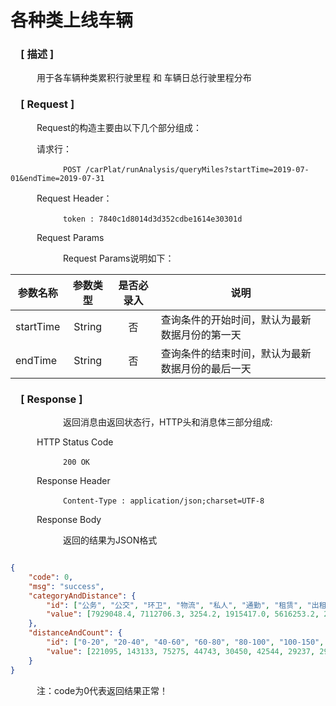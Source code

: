 # 各种类上线车辆

### &ensp;&ensp;[ 描述 ]

&ensp;&ensp;&ensp;&ensp;&ensp;&ensp;用于各车辆种类累积行驶里程 和 车辆日总行驶里程分布

### &ensp;&ensp;[ Request ]
&ensp;&ensp;&ensp;&ensp;&ensp;&ensp;Request的构造主要由以下几个部分组成：

&ensp;&ensp;&ensp;&ensp;&ensp;&ensp;请求行：

&ensp;&ensp;&ensp;&ensp;&ensp;&ensp;&ensp;&ensp;&ensp;&ensp;&ensp;&ensp;`POST /carPlat/runAnalysis/queryMiles?startTime=2019-07-01&endTime=2019-07-31`

&ensp;&ensp;&ensp;&ensp;&ensp;&ensp;Request Header：

&ensp;&ensp;&ensp;&ensp;&ensp;&ensp;&ensp;&ensp;&ensp;&ensp;&ensp;&ensp;`token : 7840c1d8014d3d352cdbe1614e30301d`

&ensp;&ensp;&ensp;&ensp;&ensp;&ensp;Request Params

&ensp;&ensp;&ensp;&ensp;&ensp;&ensp;&ensp;&ensp;&ensp;&ensp;&ensp;&ensp;Request Params说明如下：

参数名称|参数类型|是否必录入|说明
--|:--:|:--:|--
startTime | String | 否 | 查询条件的开始时间，默认为最新数据月份的第一天
endTime | String | 否 | 查询条件的结束时间，默认为最新数据月份的最后一天


### &ensp;&ensp;[ Response ]
&ensp;&ensp;&ensp;&ensp;&ensp;&ensp;&ensp;&ensp;&ensp;&ensp;&ensp;&ensp;返回消息由返回状态行，HTTP头和消息体三部分组成:

&ensp;&ensp;&ensp;&ensp;&ensp;&ensp;HTTP Status Code

&ensp;&ensp;&ensp;&ensp;&ensp;&ensp;&ensp;&ensp;&ensp;&ensp;&ensp;&ensp;`200 OK`

&ensp;&ensp;&ensp;&ensp;&ensp;&ensp;Response Header

&ensp;&ensp;&ensp;&ensp;&ensp;&ensp;&ensp;&ensp;&ensp;&ensp;&ensp;&ensp;`Content-Type : application/json;charset=UTF-8`

&ensp;&ensp;&ensp;&ensp;&ensp;&ensp;Response Body

&ensp;&ensp;&ensp;&ensp;&ensp;&ensp;&ensp;&ensp;&ensp;&ensp;&ensp;&ensp;返回的结果为JSON格式

``` json

{
	"code": 0,
	"msg": "success",
	"categoryAndDistance": {
		"id": ["公务", "公交", "环卫", "物流", "私人", "通勤", "租赁", "出租", "旅游"],
		"value": [7929048.4, 7112706.3, 3254.2, 1915417.0, 5616253.2, 206891.6, 16077467.3, 69179, 142582.8]
	},
	"distanceAndCount": {
		"id": ["0-20", "20-40", "40-60", "60-80", "80-100", "100-150", "150-200", "200-300", "300-400", "400-500", "500-600", "600-700", "700-800", "800-900", "900-1000", "1000及以上"],
		"value": [221095, 143133, 75275, 44743, 30450, 42544, 29237, 29499, 6951, 812, 207, 66, 20, 13, 10, 55]
	}
}

```

&ensp;&ensp;&ensp;&ensp;&ensp;&ensp;注：code为0代表返回结果正常！
